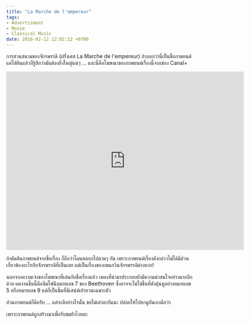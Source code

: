 ```yaml
---
title: "La Marche de l'empereur"
tags:
- Advertisment
- Movie
- Classical Music
date: 2016-02-12 12:02:12 +0700
---
```


การสวนสนามของจักรพรรดิ (ฝรั่งเศส La Marche de l'empereur) ถ้าบอกว่านี่เป็นชื่อภาพยนต์ แค่ได้ยินแล้วก็รู้สึกว่ามันต้องยิ่งใหญ่แน่ๆ ... และนี่คือโฆษณาของภาพยนต์เรื่องนี้จากช่อง Canal+

<iframe width="640" height="480" src="https://www.youtube.com/embed/qNd_hUqEEl4" frameborder="0" allowfullscreen></iframe>

ถ้าตัดสินภาพยนต์จากชื่อเรื่อง ก็ถือว่าโดนหลอกไปตามๆ กัน เพราะภาพยนต์เรื่องดังกล่าวไม่ได้มีส่วนเกี่ยวข้องอะไรกับจักรพรรดิที่เป็นเลย แต่เป็นเรื่องของเพนกวินจักรพรรดิต่างหาก!

นอกจากความเจ๋งของโฆษณาที่เล่นกับชื่อเรื่องแล้ว เพลงที่นำมาประกอบยังมีความน่าสนใจอย่างมากอีกด้วย ผลงานชิ้นนี้คือซิมโฟนีหมายเลข 7 ของ Beethoven ซึ่งอาจจะไม่ใช่ชิ้นที่ดังคุ้นหูอย่างหมายเลข 5 หรือหมายเลข 9 แต่ก็เป็นชิ้นที่มีเสน่ห์เย้ายวนเฉพาะตัว

ส่วนภาพยนต์ก็ดีครับ ... แต่จะดีอย่างไรนั้น ขอไม่เล่าละกันนะ ปล่อยให้ไปหาดูกันเองดีกว่า

เพราะภาพยนต์ถูกสร้างมาเพื่อรับชมยังไงหละ
